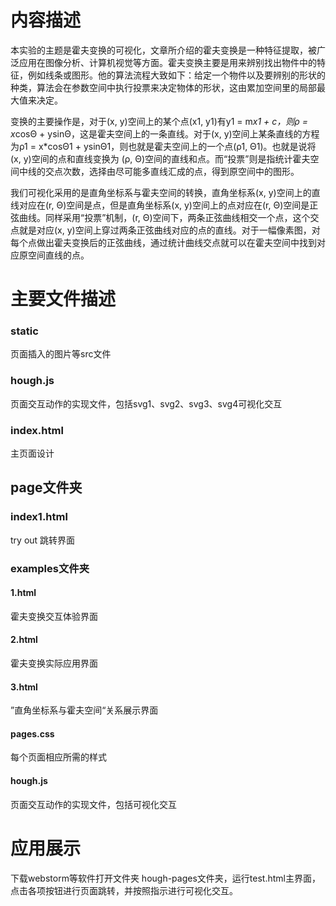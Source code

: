 # 内容描述
本实验的主题是霍夫变换的可视化，文章所介绍的霍夫变换是一种特征提取，被广泛应用在图像分析、计算机视觉等方面。霍夫变换主要是用来辨别找出物件中的特征，例如线条或图形。他的算法流程大致如下：给定一个物件以及要辨别的形状的种类，算法会在参数空间中执行投票来决定物体的形状，这由累加空间里的局部最大值来决定。

变换的主要操作是，对于(x, y)空间上的某个点(x1, y1)有y1 = m*x1 + c，则ρ = x*cosΘ + ysinΘ，这是霍夫空间上的一条直线。对于(x, y)空间上某条直线的方程为ρ1 = x*cosΘ1 + ysinΘ1，则也就是霍夫空间上的一个点(ρ1, Θ1)。也就是说将(x, y)空间的点和直线变换为 (ρ, Θ)空间的直线和点。而“投票”则是指统计霍夫空间中线的交点次数，选择由尽可能多直线汇成的点，得到原空间中的图形。

我们可视化采用的是直角坐标系与霍夫空间的转换，直角坐标系(x, y)空间上的直线对应在(r, Θ)空间是点，但是直角坐标系(x, y)空间上的点对应在(r, Θ)空间是正弦曲线。同样采用“投票”机制，(r, Θ)空间下，两条正弦曲线相交一个点，这个交点就是对应(x, y)空间上穿过两条正弦曲线对应的点的直线。对于一幅像素图，对每个点做出霍夫变换后的正弦曲线，通过统计曲线交点就可以在霍夫空间中找到对应原空间直线的点。


# 主要文件描述
### static
页面插入的图片等src文件
### hough.js
页面交互动作的实现文件，包括svg1、svg2、svg3、svg4可视化交互
### index.html
主页面设计

## page文件夹
### index1.html
try out 跳转界面
### examples文件夹
#### 1.html
霍夫变换交互体验界面
#### 2.html
霍夫变换实际应用界面
#### 3.html
”直角坐标系与霍夫空间“关系展示界面
#### pages.css
每个页面相应所需的样式
#### hough.js
页面交互动作的实现文件，包括可视化交互

# 应用展示
下载webstorm等软件打开文件夹 hough-pages文件夹，运行test.html主界面，点击各项按钮进行页面跳转，并按照指示进行可视化交互。